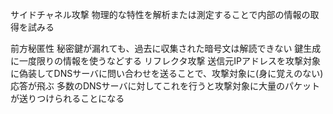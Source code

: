 
サイドチャネル攻撃
	物理的な特性を解析または測定することで内部の情報の取得を試みる
	
前方秘匿性
	秘密鍵が漏れても、過去に収集された暗号文は解読できない
	鍵生成に一度限りの情報を使うなどする
リフレクタ攻撃
	送信元IPアドレスを攻撃対象に偽装してDNSサーバに問い合わせを送ることで、攻撃対象に(身に覚えのない)応答が飛ぶ
	多数のDNSサーバに対してこれを行うと攻撃対象に大量のパケットが送りつけられることになる